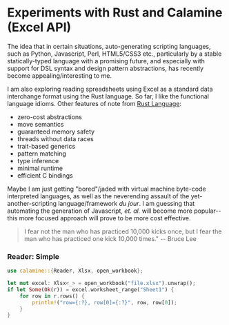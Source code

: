 
# Experiments with Rust and Calamine (Excel API)

The idea that in certain situations, auto-generating scripting languages, such as Python, 
Javascript, Perl, HTML5/CSS3 etc., particularly by a stable statically-typed language
with a promising future, and especially with support for DSL syntax and design pattern
abstractions, has recently become appealing/interesting to me. 

I am also exploring reading spreadsheets using Excel as a standard data interchange
format using the Rust language.  So far, I like the functional language idioms. 
Other features of note from [Rust Language](https://www.rust-lang.org/en-US/):

* zero-cost abstractions
* move semantics
* guaranteed memory safety
* threads without data races
* trait-based generics
* pattern matching
* type inference
* minimal runtime
* efficient C bindings

Maybe I am just getting "bored"/jaded with virtual machine byte-code interpreted languages,
as well as the neverending assault of the yet-another-scripting language/framework *du jour*.
I am guessing that automating the generation of Javascript, *et. al.* will become more 
popular-- this more focused approach will prove to be more cost effective.

> I fear not the man who has practiced 10,000 kicks once, but I fear the man who has practiced
> one kick 10,000 times."
> -- Bruce Lee 


### Reader: Simple

```rust
use calamine::{Reader, Xlsx, open_workbook};

let mut excel: Xlsx<_> = open_workbook("file.xlsx").unwrap();
if let Some(Ok(r)) = excel.worksheet_range("Sheet1") {
    for row in r.rows() {
        println!("row={:?}, row[0]={:?}", row, row[0]);
    }
}
```


